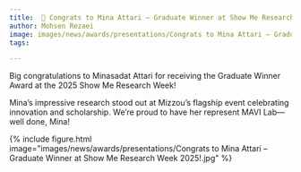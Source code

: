 ```yaml
---
title:  🎉 Congrats to Mina Attari – Graduate Winner at Show Me Research Week 2025!
author: Mohsen Rezaei
image: images/news/awards/presentations/Congrats to Mina Attari – Graduate Winner at Show Me Research Week 2025!.jpg
tags:

---
```

<!-- excerpt start -->
Big congratulations to Minasadat Attari for receiving the Graduate Winner Award at the 2025 Show Me Research Week!
<!-- excerpt end -->

Mina’s impressive research stood out at Mizzou’s flagship event celebrating innovation and scholarship. We’re proud to have her represent MAVI Lab—well done, Mina!

{%
  include figure.html
  image="images/news/awards/presentations/Congrats to Mina Attari – Graduate Winner at Show Me Research Week 2025!.jpg"
%}



